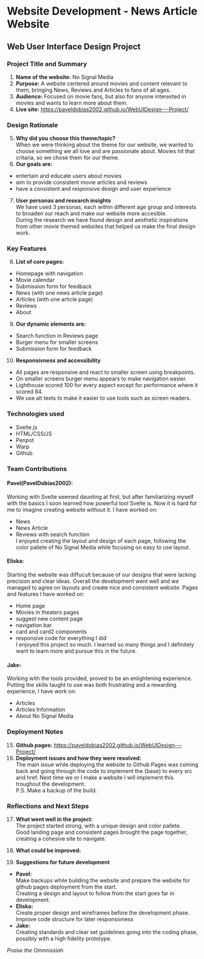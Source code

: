 
# Website Development - News Article Website

## Web User Interface Design Project

### Project Title and Summary
1. <b>Name of the website:</b>  No Signal Media
2. <b>Purpose:</b> A website centered around movies and content relevant to them, bringing News, Reviews and Articles to fans of all ages.
3. <b>Audience:</b> Focused on movie fans, but also for anyone interested in movies and wants to learn more about them.
4. <b>Live site:</b> https://paveldobias2002.github.io/WebUIDesign---Project/

### Design Rationale
5. <b>Why did you choose this theme/topic?</b> <br>When we were thinking about the theme for our website, we wanted to choose something we all love and are passionate about. Movies hit that critaria, so we chose them for our theme.
6. <b>Our goals are:</b>
- entertain and educate users about movies
- aim to provide consistent movie articles and reviews
- have a consistent and responsive design and user experience

7. <b>User personas and research insights</b><br>
We have used 3 personas, each within different age group and interests to broaden our reach and make our website more accesible.<br>
During the research we have found design and aesthetic inspirations from other movie themed websites that helped us make the final design work.


### Key Features
8. <b>List of core pages:</b>
- Homepage with navigation
- Movie calendar
- Submission form for feedback
- News (with one news article page)
- Articles (with one article page)
- Reviews 
- About

9. <b>Our dynamic elements are:</b>
- Search function in Reviews page
- Burger menu for smaller screens
- Submission form for feedback

10. <b>Responsivness and accessibility</b>
- All pages are responsive and react to smaller screen using breakpoints.
- On smaller screens burger menu appears to make navigation easier.
- Lighthouse scored 100 for every aspect except for performance where it scored 84.
- We use alt texts to make it easier to use tools such as screen readers.

### Technologies used
- Svelte.js
- HTML/CSS/JS
- Penpot
- Warp
- Github

### Team Contributions
#### Pavel(PavelDobias2002):
Working with Svelte seemed daunting at first, but after familiarizing myself with the basics I soon learned how powerful tool Svelte is. Now it is hard for me to imagine 
creating website without it. I have worked on:
- News
- News Article
- Reviews with search function<br>
I enjoyed creating the layout and design of each page, following the color pallete of No Signal Media while focusing on easy to use layout.
#### Eliska:<br>
Starting the website was diffucult because of our designs that were lacking precision and clear ideas. Overall the development went well and we managed to agree on layouts and create nice and consistent website. Pages and features I have worked on:
- Home page
- Movies in theaters pages
- suggest new content page
- navigation bar
- card and card2 components
- responsive code for everything I did <br>
I enjoyed this project so much. I learned so many things and I definitely want to learn more and pursue this in the future.
#### Jake:
Working with the tools provided, proved to be an enlightening experience. Putting the skills taught to use was both frustrating and a rewarding experience, I have work on:
- Articles
- Articles Information
- About No Signal Media

### Deployment Notes
15. <b>Github pages:</b> https://paveldobias2002.github.io/WebUIDesign---Project/
16. <b>Deployment issues and how they were resolved: </b><br>
The main issue while deploying the website to Github Pages was coming back and going through the code to implement the {base} to every src and href. Next time we or I make a website I will implement this troughout the development.<br>
P.S. Make a backup of the build.

### Reflections and Next Steps
17. <b>What went well in the project:</b><br>
The project started strong, with a unique design and color pallete.<br>
Good landing page and consistent pages brought the page together, creating a cohesive site to navigate.
18. <b>What could be improved:</b><br>

19. <b>Suggestions for future development</b><br>
- <b>Pavel:</b><br>
Make backups while building the website and prepare the website for github pages deployment from the start.<br>
Creating a design and layout to follow from the start goes far in development.
- <b>Eliska:</b><br>
 Create proper design and wireframes before the development phase. Improve code structure for later responsivness<br>
- <b>Jake:</b><br>
Creating standards and clear set guidelines going into the coding phase, possibly with a high fidelity prototype.<br>

<i>Praise the Omnnissiah</i>